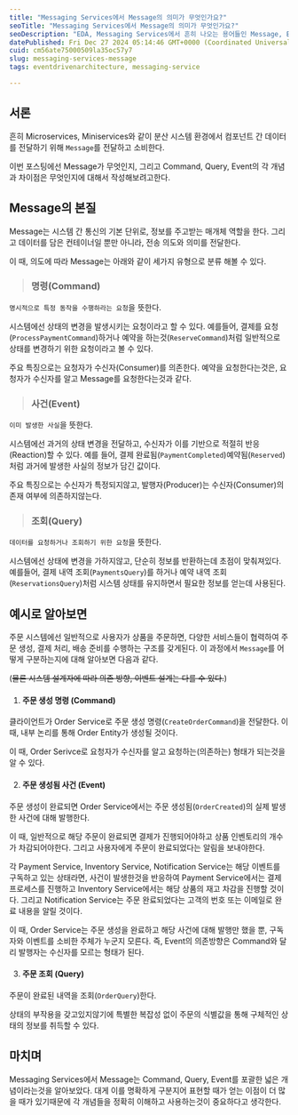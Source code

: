 ```yaml
---
title: "Messaging Services에서 Message의 의미가 무엇인가요?"
seoTitle: "Messaging Services에서 Message의 의미가 무엇인가요?"
seoDescription: "EDA, Messaging Services에서 흔히 나오는 용어들인 Message, Event, Command, Query에 대한 개념을 정리합니다."
datePublished: Fri Dec 27 2024 05:14:46 GMT+0000 (Coordinated Universal Time)
cuid: cm56ate75000509la35oc57y7
slug: messaging-services-message
tags: eventdrivenarchitecture, messaging-service

---
```


## 서론

흔히 Microservices, Miniservices와 같이 분산 시스템 환경에서 컴포넌트 간 데이터를 전달하기 위해 `Message`를 전달하고 소비한다.

이번 포스팅에선 Message가 무엇인지, 그리고 Command, Query, Event의 각 개념과 차이점은 무엇인지에 대해서 작성해보려고한다.

## Message의 본질

Message는 시스템 간 통신의 기본 단위로, 정보를 주고받는 매개체 역할을 한다. 그리고 데이터를 담은 컨테이너일 뿐만 아니라, 전송 의도와 의미를 전달한다.

이 때, 의도에 따라 Message는 아래와 같이 세가지 유형으로 분류 해볼 수 있다.

> ### 명령(Command)

`명시적으로 특정 동작을 수행하라는 요청`을 뜻한다.

시스템에선 상태의 변경을 발생시키는 요청이라고 할 수 있다. 예를들어, 결제를 요청(`ProcessPaymentCommand`)하거나 예약을 하는것(`ReserveCommand`)처럼 일반적으로 상태를 변경하기 위한 요청이라고 볼 수 있다.

주요 특징으로는 요청자가 수신자(Consumer)를 의존한다. 예약을 요청한다는것은, 요청자가 수신자를 알고 Message를 요청한다는것과 같다.

> ### 사건(Event)

`이미 발생한 사실`을 뜻한다.

시스템에선 과거의 상태 변경을 전달하고, 수신자가 이를 기반으로 적절히 반응(Reaction)할 수 있다. 예를 들어, 결제 완료됨(`PaymentCompleted`)예약됨(`Reserved`)처럼 과거에 발생한 사실의 정보가 담긴 값이다.

주요 특징으로는 수신자가 특정되지않고, 발행자(Producer)는 수신자(Consumer)의 존재 여부에 의존하지않는다.

> ### 조회(Query)

`데이터를 요청하거나 조회하기 위한 요청`을 뜻한다.

시스템에선 상태에 변경을 가하지않고, 단순히 정보를 반환하는데 초점이 맞춰져있다. 예를들어, 결제 내역 조회(`PaymentsQuery`)를 하거나 예약 내역 조회(`ReservationsQuery`)처럼 시스템 상태를 유지하면서 필요한 정보를 얻는데 사용된다.

## 예시로 알아보면

주문 시스템에선 일반적으로 사용자가 상품을 주문하면, 다양한 서비스들이 협력하여 주문 생성, 결제 처리, 배송 준비를 수행하는 구조를 갖게된다. 이 과정에서 `Message`를 어떻게 구분하는지에 대해 알아보면 다음과 같다.

(<s>물론 시스템 설계자에 따라 의존 방향, 이벤트 설계는 다를 수 있다.</s>)

1. #### 주문 생성 명령 (Command)
    

클라이언트가 Order Service로 주문 생성 명령(`CreateOrderCommand`)을 전달한다. 이 때, 내부 논리를 통해 Order Entity가 생성될 것이다.

이 때, Order Serivce로 요청자가 수신자를 알고 요청하는(의존하는) 형태가 되는것을 알 수 있다.

2. #### **주문 생성됨 사건 (Event)**
    

주문 생성이 완료되면 Order Service에서는 주문 생성됨(`OrderCreated`)의 실제 발생한 사건에 대해 발행한다.

이 때, 일반적으로 해당 주문이 완료되면 결제가 진행되어야하고 상품 인벤토리의 개수가 차감되어야한다. 그리고 사용자에게 주문이 완료되었다는 알림을 보내야한다.

각 Payment Service, Inventory Service, Notification Service는 해당 이벤트를 구독하고 있는 상태라면, 사건이 발생한것을 반응하여 Payment Service에서는 결제 프로세스를 진행하고 Inventory Service에서는 해당 상품의 재고 차감을 진행할 것이다. 그리고 Notification Service는 주문 완료되었다는 고객의 번호 또는 이메일로 완료 내용을 알릴 것이다.

이 때, Order Service는 주문 생성을 완료하고 해당 사건에 대해 발행만 했을 뿐, 구독자와 이벤트를 소비한 주체가 누군지 모른다. 즉, Event의 의존방향은 Command와 달리 발행자는 수신자를 모르는 형태가 된다.

3. #### 주문 조회 (Query)
    

주문이 완료된 내역을 조회(`OrderQuery`)한다.

상태의 부작용을 갖고있지않기에 특별한 복잡성 없이 주문의 식별값을 통해 구체적인 상태의 정보를 취득할 수 있다.

## 마치며

Messaging Services에서 Message는 Command, Query, Event를 포괄한 넓은 개념이라는것을 알아보았다. 대게 이를 명확하게 구분지어 표현할 때가 얻는 이점이 더 많을 때가 있기때문에 각 개념들을 정확히 이해하고 사용하는것이 중요하다고 생각한다.